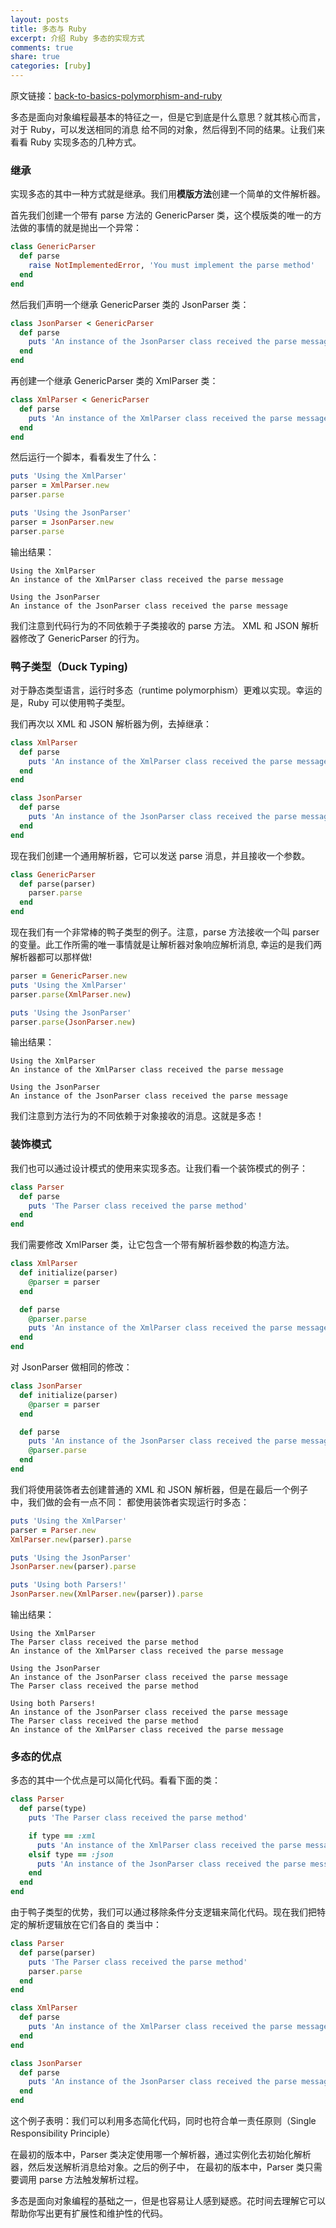 ```yaml
---
layout: posts
title: 多态与 Ruby
excerpt: 介绍 Ruby 多态的实现方式
comments: true
share: true
categories: [ruby]
---
```


原文链接：[back-to-basics-polymorphism-and-ruby](https://robots.thoughtbot.com/back-to-basics-polymorphism-and-ruby)

多态是面向对象编程最基本的特征之一，但是它到底是什么意思？就其核心而言，对于 Ruby，可以发送相同的消息
给不同的对象，然后得到不同的结果。让我们来看看 Ruby 实现多态的几种方式。

### 继承

实现多态的其中一种方式就是继承。我们用**模版方法**创建一个简单的文件解析器。

首先我们创建一个带有 parse 方法的 GenericParser 类，这个模版类的唯一的方法做的事情的就是抛出一个异常：

```ruby
class GenericParser
  def parse
    raise NotImplementedError, 'You must implement the parse method'
  end
end
```

然后我们声明一个继承 GenericParser 类的 JsonParser 类：

```ruby
class JsonParser < GenericParser
  def parse
    puts 'An instance of the JsonParser class received the parse message'
  end
end
```

再创建一个继承 GenericParser 类的 XmlParser 类：

```ruby
class XmlParser < GenericParser
  def parse
    puts 'An instance of the XmlParser class received the parse message'
  end
end
```

然后运行一个脚本，看看发生了什么：

```ruby
puts 'Using the XmlParser'
parser = XmlParser.new
parser.parse

puts 'Using the JsonParser'
parser = JsonParser.new
parser.parse
```

输出结果：

```text
Using the XmlParser
An instance of the XmlParser class received the parse message

Using the JsonParser
An instance of the JsonParser class received the parse message
```

我们注意到代码行为的不同依赖于子类接收的 parse 方法。 XML 和 JSON 解析器修改了 GenericParser 的行为。

### 鸭子类型（Duck Typing)

对于静态类型语言，运行时多态（runtime polymorphism）更难以实现。幸运的是，Ruby 可以使用鸭子类型。

我们再次以 XML 和 JSON 解析器为例，去掉继承：

```ruby
class XmlParser
  def parse
    puts 'An instance of the XmlParser class received the parse message'
  end
end

class JsonParser
  def parse
    puts 'An instance of the JsonParser class received the parse message'
  end
end
```

现在我们创建一个通用解析器，它可以发送 parse 消息，并且接收一个参数。

```ruby
class GenericParser
  def parse(parser)
    parser.parse
  end
end
```

现在我们有一个非常棒的鸭子类型的例子。注意，parse 方法接收一个叫 parser 的变量。此工作所需的唯一事情就是让解析器对象响应解析消息,
幸运的是我们两解析器都可以那样做!

```ruby
parser = GenericParser.new
puts 'Using the XmlParser'
parser.parse(XmlParser.new)

puts 'Using the JsonParser'
parser.parse(JsonParser.new)
```

输出结果：

```text
Using the XmlParser
An instance of the XmlParser class received the parse message

Using the JsonParser
An instance of the JsonParser class received the parse message
```

我们注意到方法行为的不同依赖于对象接收的消息。这就是多态！

### 装饰模式

我们也可以通过设计模式的使用来实现多态。让我们看一个装饰模式的例子：

```ruby
class Parser
  def parse
    puts 'The Parser class received the parse method'
  end
end
```

我们需要修改 XmlParser 类，让它包含一个带有解析器参数的构造方法。

```ruby
class XmlParser
  def initialize(parser)
    @parser = parser
  end

  def parse
    @parser.parse
    puts 'An instance of the XmlParser class received the parse message'
  end
end
```

对 JsonParser 做相同的修改：

```ruby
class JsonParser
  def initialize(parser)
    @parser = parser
  end

  def parse
    puts 'An instance of the JsonParser class received the parse message'
    @parser.parse
  end
end
```

我们将使用装饰者去创建普通的 XML 和 JSON 解析器，但是在最后一个例子中，我们做的会有一点不同：
都使用装饰者实现运行时多态：

```ruby
puts 'Using the XmlParser'
parser = Parser.new
XmlParser.new(parser).parse

puts 'Using the JsonParser'
JsonParser.new(parser).parse

puts 'Using both Parsers!'
JsonParser.new(XmlParser.new(parser)).parse
```

输出结果：

```text
Using the XmlParser
The Parser class received the parse method
An instance of the XmlParser class received the parse message

Using the JsonParser
An instance of the JsonParser class received the parse message
The Parser class received the parse method

Using both Parsers!
An instance of the JsonParser class received the parse message
The Parser class received the parse method
An instance of the XmlParser class received the parse message
```

### 多态的优点

多态的其中一个优点是可以简化代码。看看下面的类：

```ruby
class Parser
  def parse(type)
    puts 'The Parser class received the parse method'

    if type == :xml
      puts 'An instance of the XmlParser class received the parse message'
    elsif type == :json
      puts 'An instance of the JsonParser class received the parse message'
    end
  end
end
```

由于鸭子类型的优势，我们可以通过移除条件分支逻辑来简化代码。现在我们把特定的解析逻辑放在它们各自的
类当中：

```ruby
class Parser
  def parse(parser)
    puts 'The Parser class received the parse method'
    parser.parse
  end
end

class XmlParser
  def parse
    puts 'An instance of the XmlParser class received the parse message'
  end
end

class JsonParser
  def parse
    puts 'An instance of the JsonParser class received the parse message'
  end
end
```

这个例子表明：我们可以利用多态简化代码，同时也符合单一责任原则（Single Responsibility Principle）

在最初的版本中，Parser 类决定使用哪一个解析器，通过实例化去初始化解析器，然后发送解析消息给对象。之后的例子中，
在最初的版本中，Parser 类只需要调用 parse 方法触发解析过程。

多态是面向对象编程的基础之一，但是也容易让人感到疑惑。花时间去理解它可以帮助你写出更有扩展性和维护性的代码。
